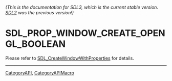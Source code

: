 ###### (This is the documentation for SDL3, which is the current stable version. [SDL2](https://wiki.libsdl.org/SDL2/) was the previous version!)
# SDL_PROP_WINDOW_CREATE_OPENGL_BOOLEAN

Please refer to [SDL_CreateWindowWithProperties](SDL_CreateWindowWithProperties) for details.

----
[CategoryAPI](CategoryAPI), [CategoryAPIMacro](CategoryAPIMacro)

